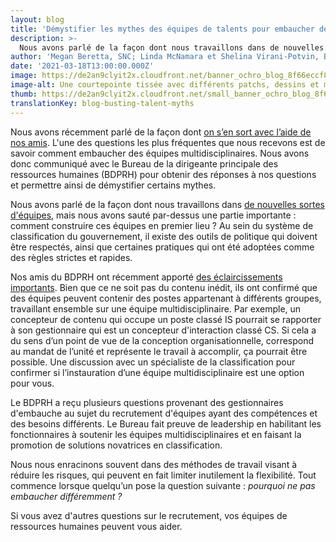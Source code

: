 ```yaml
---
layout: blog
title: 'Démystifier les mythes des équipes de talents pour embaucher des équipes multidisciplinaires'
description: >-
  Nous avons parlé de la façon dont nous travaillons dans de nouvelles sortes d'équipes, mais nous avons omis une partie importante : comment bâtir ces équipes en premier lieu ? Dans ce billet de blogue, nous avons collaboré avec le Bureau de la dirigeante principale des ressources humaines (BDPRH) pour répondre à certaines des questions les plus courantes qui nous sont posées autour de l'embauche d'équipes multidisciplinaires. 
author: 'Megan Beretta, SNC; Linda McNamara et Shelina Virani-Potvin, Bureau de la dirigeante principale des ressources humaines'
date: '2021-03-18T13:00:00.000Z'
image: https://de2an9clyit2x.cloudfront.net/banner_ochro_blog_8f66eccf8f.jpeg
image-alt: Une courtepointe tissée avec différents patchs, dessins et membres de l'équipe.
thumb: https://de2an9clyit2x.cloudfront.net/small_banner_ochro_blog_8f66eccf8f.jpeg
translationKey: blog-busting-talent-myths
---
```

Nous avons récemment parlé de la façon dont [on s’en sort avec l’aide de nos amis](https://numerique.canada.ca/2019/03/18/attirer-et-recruter-les-meilleurs-talents-avec-un-petit-coup-de-main-de-nos-amis/).  L'une des questions les plus fréquentes que nous recevons est de savoir comment embaucher des équipes multidisciplinaires. Nous avons donc communiqué avec le Bureau de la dirigeante principale des ressources humaines (BDPRH) pour obtenir des réponses à nos questions et permettre ainsi de démystifier certains mythes.

Nous avons parlé de la façon dont nous travaillons dans [de nouvelles sortes d'équipes](https://numerique.canada.ca/2018/08/21/collaboration-productive/), mais nous avons sauté par-dessus une partie importante : comment construire ces équipes en premier lieu ? Au sein du système de classification du gouvernement, il existe des outils de politique qui doivent être respectés, ainsi que certaines pratiques qui ont été adoptées comme des règles strictes et rapides.

Nos amis du BDPRH ont récemment apporté [des éclaircissements importants](https://www.canada.ca/fr/secretariat-conseil-tresor/services/avis-information/composition-mise-oeuvre-equipes-multidisciplinaires.html). Bien que ce ne soit pas du contenu inédit, ils ont confirmé que des équipes peuvent contenir des postes appartenant à différents groupes, travaillant ensemble sur une équipe multidisciplinaire. Par exemple, un concepteur de contenu qui occupe un poste classé IS pourrait se rapporter à son gestionnaire qui est un concepteur d'interaction classé CS. Si cela a du sens d’un point de vue de la conception organisationnelle, correspond au mandat de l’unité et représente le travail à accomplir, ça pourrait être possible. Une discussion avec un spécialiste de la classification pour confirmer si l’instauration d’une équipe multidisciplinaire est une option pour vous.

Le BDPRH a reçu plusieurs questions provenant des gestionnaires d'embauche au sujet du recrutement d'équipes ayant des compétences et des besoins différents. Le Bureau fait preuve de leadership en habilitant les fonctionnaires à soutenir les équipes multidisciplinaires et en faisant la promotion de solutions novatrices en classification.

Nous nous enracinons souvent dans des méthodes de travail visant à réduire les risques, qui peuvent en fait limiter inutilement la flexibilité. Tout commence lorsque quelqu’un pose la question suivante : *pourquoi ne pas embaucher différemment ?* 

Si vous avez d'autres questions sur le recrutement, vos équipes de ressources humaines peuvent vous aider.


